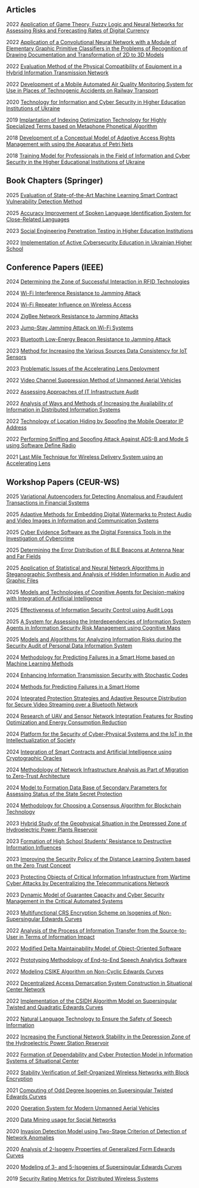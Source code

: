 ## Articles

2022 [Application of Game Theory, Fuzzy Logic and Neural Networks for Assessing Risks and Forecasting Rates of Digital Currency](Application-of-Game-Theory-Fuzzy-Logic-and-Neural-Networks-for-Assessing-Risks-and-Forecasting-Rates-of-Digital-Currency.md)

2022 [Application of a Convolutional Neural Network with a Module of Elementary Graphic Primitive Classifiers in the Problems of Recognition of Drawing Documentation and Transformation of 2D to 3D Models](Application-of-a-Convolutional-Neural-Network-with-a-Module-of-Elementary-Graphic-Primitive-Classifiers.md)

2022 [Evaluation Method of the Physical Compatibility of Equipment in a Hybrid Information Transmission Network](Evaluation-Method-of-the-Physical-Compatibility-of-Equipment-in-a-Hybrid-Information-Transmission-Network.md)

2022 [Development of a Mobile Automated Air Quality Monitoring System for Use in Places of Technogenic Accidents on Railway Transport](Development-of-a-Mobile-Automated-Air-Quality-Monitoring-System.md)

2020 [Technology for Information and Cyber Security in Higher Education Institutions of Ukraine](Technology-for-Information-and-Cyber-Security-in-Higher-Education-Institutions-of-Ukraine.md)

2019 [Implantation of Indexing Optimization Technology for Highly Specialized Terms based on Metaphone Phonetical Algorithm](Implantation-of-Indexing-Optimization-Technology-for-Highly-Specialized-Terms-based-on-Metaphone-Phonetical-Algorithm.md)

2018 [Development of a Conceptual Model of Adaptive Access Rights Management with using the Apparatus of Petri Nets](Development-of-a-Conceptual-Model-of-Adaptive-Access-Rights-Management.md)

2018 [Training Model for Professionals in the Field of Information and Cyber Security in the Higher Educational Institutions of Ukraine](Training-Model-for-Professionals-in-the-Field-of-Information-and-Cyber-Security.md)

## Book Chapters (Springer)

2025 [Evaluation of State-of-the-Art Machine Learning Smart Contract Vulnerability Detection Method](Evaluation-of-State-of-the-Art-Machine-Learning-Smart-Contract-Vulnerability-Detection-Method.md)

2025 [Accuracy Improvement of Spoken Language Identification System for Close-Related Languages](Accuracy-Improvement-of-Spoken-Language-Identification-System-for-Close-Related-Languages.md)

2023 [Social Engineering Penetration Testing in Higher Education Institutions](Social-Engineering-Penetration-Testing-in-Higher-Education-Institutions.md)

2022 [Implementation of Active Cybersecurity Education in Ukrainian Higher School](Implementation-of-Active-Cybersecurity-Education-in-Ukrainian-Higher-School.md)

## Conference Papers (IEEE)

2024 [Determining the Zone of Successful Interaction in RFID Technologies](Determining-the-Zone-of-Successful-Interaction-in-RFID-Technologies.md)

2024 [Wi-Fi Interference Resistance to Jamming Attack](Wi-Fi-Interference-Resistance-to-Jamming-Attack.md)

2024 [Wi-Fi Repeater Influence on Wireless Access](Wi-Fi-Repeater-Influence-on-Wireless-Access.md)

2024 [ZigBee Network Resistance to Jamming Attacks](ZigBee-Network-Resistance-to-Jamming-Attacks.md)

2023 [Jump-Stay Jamming Attack on Wi-Fi Systems](Jump-Stay-Jamming-Attack-on-Wi-Fi-Systems.md)

2023 [Bluetooth Low-Energy Beacon Resistance to Jamming Attack](Bluetooth-Low-Energy-Beacon-Resistance-to-Jamming-Attack.md)

2023 [Method for Increasing the Various Sources Data Consistency for IoT Sensors](Method-for-Increasing-the-Various-Sources-Data-Consistency-for-IoT-Sensors.md)

2023 [Problematic Issues of the Accelerating Lens Deployment](Problematic-Issues-of-the-Accelerating-Lens-Deployment.md)

2022 [Video Channel Suppression Method of Unmanned Aerial Vehicles](Video-Channel-Suppression-Method-of-Unmanned-Aerial-Vehicles.md)

2022 [Assessing Approaches of IT Infrastructure Audit](Assessing-Approaches-of-IT-Infrastructure-Audit.md)

2022 [Analysis of Ways and Methods of Increasing the Availability of Information in Distributed Information Systems](Analysis-of-Ways-and-Methods-of-Increasing-the-Availability-of-Information-in-Distributed-Information-Systems.md)

2022 [Technology of Location Hiding by Spoofing the Mobile Operator IP Address](Technology-of-Location-Hiding-by-Spoofing-the-Mobile-Operator-IP-Address.md)

2022 [Performing Sniffing and Spoofing Attack Against ADS-B and Mode S using Software Define Radio](Performing-Sniffing-and-Spoofing-Attack-Against-ADS-B-and-Mode-S-using-Software-Define-Radio.md)

2021 [Last Mile Technique for Wireless Delivery System using an Accelerating Lens](Last-Mile-Technique-for-Wireless-Delivery-System-using-an-Accelerating-Lens.md)

## Workshop Papers (CEUR-WS)

2025 [Variational Autoencoders for Detecting Anomalous and Fraudulent Transactions in Financial Systems](Variational-Autoencoders-for-Detecting-Anomalous-and-Fraudulent-Transactions-in-Financial-Systems.md)

2025 [Adaptive Methods for Embedding Digital Watermarks to Protect Audio and Video Images in Information and Communication Systems](Adaptive-Methods-for-Embedding-Digital-Watermarks-to-Protect-Audio-and-Video-Images.md)

2025 [Cyber Evidence Software as the Digital Forensics Tools in the Investigation of Cybercrime](Cyber-Evidence-Software-as-the-Digital-Forensics-Tools-in-the-Investigation-of-Cybercrime.md)

2025 [Determining the Error Distribution of BLE Beacons at Antenna Near and Far Fields](Determining-the-Error-Distribution-of-BLE-Beacons-at-Antenna-Near-and-Far-Fields.md)

2025 [Application of Statistical and Neural Network Algorithms in Steganographic Synthesis and Analysis of Hidden Information in Audio and Graphic Files](Application-of-Statistical-and-Neural-Network-Algorithms-in-Steganographic-Synthesis-and-Analysis.md)

2025 [Models and Technologies of Cognitive Agents for Decision-making with Integration of Artificial Intelligence](Models-and-Technologies-of-Cognitive-Agents-for-Decision-making-with-Integration-of-Artificial-Intelligence.md)

2025 [Effectiveness of Information Security Control using Audit Logs](Effectiveness-of-Information-Security-Control-using-Audit-Logs.md)

2025 [A System for Assessing the Interdependencies of Information System Agents in Information Security Risk Management using Cognitive Maps](A-System-for-Assessing-the-Interdependencies-of-Information-System-Agents-in-Information-Security-Risk-Management.md)

2025 [Models and Algorithms for Analyzing Information Risks during the Security Audit of Personal Data Information System](Models-and-Algorithms-for-Analyzing-Information-Risks-during-the-Security-Audit-of-Personal-Data-Information-System.md)

2024 [Methodology for Predicting Failures in a Smart Home based on Machine Learning Methods](Methodology-for-Predicting-Failures-in-a-Smart-Home-based-on-Machine-Learning-Methods)

2024 [Enhancing Information Transmission Security with Stochastic Codes](Enhancing-Information-Transmission-Security-with-Stochastic-Codes.md)

2024 [Methods for Predicting Failures in a Smart Home](Methods-for-Predicting-Failures-in-a-Smart-Home.md)

2024 [Integrated Protection Strategies and Adaptive Resource Distribution for Secure Video Streaming over a Bluetooth Network](Integrated-Protection-Strategies-and-Adaptive-Resource-Distribution-for-Secure-Video-Streaming-over-a-Bluetooth-Network.md)

2024 [Research of UAV and Sensor Network Integration Features for Routing Optimization and Energy Consumption Reduction](Research-of-UAV-and-Sensor-Network-Integration-Features-for-Routing-Optimization-and-Energy-Consumption-Reduction.md)

2024 [Platform for the Security of Cyber-Physical Systems and the IoT in the Intellectualization of Society](Platform-for-the-Security-of-Cyber-Physical-Systems-and-the-IoT-in-the-Intellectualization-of-Society.md)

2024 [Integration of Smart Contracts and Artificial Intelligence using Cryptographic Oracles](Integration-of-Smart-Contracts-and-Artificial-Intelligence-using-Cryptographic-Oracles.md)

2024 [Methodology of Network Infrastructure Analysis as Part of Migration to Zero-Trust Architecture](Methodology-of-Network-Infrastructure-Analysis-as-Part-of-Migration-to-Zero-Trust-Architecture.md)

2024 [Model to Formation Data Base of Secondary Parameters for Assessing Status of the State Secret Protection](Model-to-Formation-Data-Base-of-Secondary-Parameters-for-Assessing-Status-of-the-State-Secret-Protection.md)

2024 [Methodology for Choosing a Consensus Algorithm for Blockchain Technology](Methodology-for-Choosing-a-Consensus-Algorithm-for-Blockchain-Technology.md)

2023 [Hybrid Study of the Geophysical Situation in the Depressed Zone of Hydroelectric Power Plants Reservoir](Hybrid-Study-of-the-Geophysical-Situation-in-the-Depressed-Zone-of-Hydroelectric-Power-Plants-Reservoir.md)

2023 [Formation of High School Students’ Resistance to Destructive Information Influences](Formation-of-High-School-Students-Resistance-to-Destructive-Information-Influences.md)

2023 [Improving the Security Policy of the Distance Learning System based on the Zero Trust Concept](Improving-the-Security-Policy-of-the-Distance-Learning-System-based-on-the-Zero-Trust-Concept.md)

2023 [Protecting Objects of Critical Information Infrastructure from Wartime Cyber Attacks by Decentralizing the Telecommunications Network](Protecting-Objects-of-Critical-Information-Infrastructure-from-Wartime-Cyber-Attacks-by-Decentralizing-the-Telecommunications-Network.md)

2023 [Dynamic Model of Guarantee Capacity and Cyber Security Management in the Critical Automated Systems](Dynamic-Model-of-Guarantee-Capacity-and-Cyber-Security-Management-in-the-Critical-Automated-Systems.md)

2023 [Multifunctional CRS Encryption Scheme on Isogenies of Non-Supersingular Edwards Curves](Multifunctional-CRS-Encryption-Scheme-on-Isogenies-of-Non-Supersingular-Edwards-Curves.md)

2022 [Analysis of the Process of Information Transfer from the Source-to-User in Terms of Information Impact](Analysis-of-the-Process-of-Information-Transfer-from-the-Source-to-User.md)

2022 [Modified Delta Maintainability Model of Object-Oriented Software](Modified-Delta-Maintainability-Model-of-Object-Oriented-Software.md)

2022 [Prototyping Methodology of End-to-End Speech Analytics Software](Prototyping-Methodology-of-End-to-End-Speech-Analytics-Software.md)

2022 [Modeling CSIKE Algorithm on Non-Cyclic Edwards Curves](Modeling-CSIKE-Algorithm-on-Non-Cyclic-Edwards-Curves.md)

2022 [Decentralized Access Demarcation System Construction in Situational Center Network](Decentralized-Access-Demarcation-System-Construction-in-Situational-Center-Network.md)

2022 [Implementation of the CSIDH Algorithm Model on Supersingular Twisted and Quadratic Edwards Curves](Implementation-of-the-CSIDH-Algorithm-Model-on-Supersingular-Twisted-and-Quadratic-Edwards-Curves.md)

2022 [Natural Language Technology to Ensure the Safety of Speech Information](Natural-Language-Technology-to-Ensure-the-Safety-of-Speech-Information.md)

2022 [Increasing the Functional Network Stability in the Depression Zone of the Hydroelectric Power Station Reservoir](Increasing-the-Functional-Network-Stability-in-the-Depression-Zone-of-the-Hydroelectric-Power-Station-Reservoir.md)

2022 [Formation of Dependability and Cyber Protection Model in Information Systems of Situational Center](Formation-of-Dependability-and-Cyber-Protection-Model-in-Information-Systems-of-Situational-Center.md)

2022 [Stability Verification of Self-Organized Wireless Networks with Block Encryption](Stability-Verification-of-Self-Organized-Wireless-Networks-with-Block-Encryption.md)

2021 [Computing of Odd Degree Isogenies on Supersingular Twisted Edwards Curves](Computing-of-Odd-Degree-Isogenies-on-Supersingular-Twisted-Edwards-Curves.md)

2020 [Operation System for Modern Unmanned Aerial Vehicles](Operation-System-for-Modern-Unmanned-Aerial-Vehicles.md)

2020 [Data Mining usage for Social Networks](Data-Mining-usage-for-Social-Networks.md)

2020 [Invasion Detection Model using Two-Stage Criterion of Detection of Network Anomalies](Invasion-Detection-Model-using-Two-Stage-Criterion-of-Detection-of-Network-Anomalies.md)

2020 [Analysis of 2-Isogeny Properties of Generalized Form Edwards Curves](Analysis-of-2-Isogeny-Properties-of-Generalized-Form-Edwards-Curves.md)

2020 [Modeling of 3- and 5-Isogenies of Supersingular Edwards Curves](Modeling-of-3-and-5-Isogenies-of-Supersingular-Edwards-Curves.md)

2019 [Security Rating Metrics for Distributed Wireless Systems](Security-Rating-Metrics-for-Distributed-Wireless-Systems.md)
